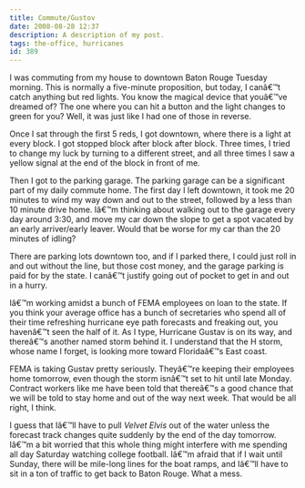 ```yaml
---
title: Commute/Gustov
date: 2008-08-28 12:37
description: A description of my post.
tags: the-office, hurricanes
id: 389
---
```

I was commuting from my house to downtown Baton Rouge Tuesday morning.  This is normally a five-minute proposition, but today, I canâ€™t catch anything but red lights.  You know the magical device that youâ€™ve dreamed of?  The one where you can hit a button and the light changes to green for you?  Well, it was just like I had one of those in reverse.

Once I sat through the first 5 reds, I got downtown, where there is a light at every block.  I got stopped block after block after block.  Three times, I tried to change my luck by turning to a different street, and all three times I saw a yellow signal at the end of the block in front of me.

Then I got to the parking garage.  The parking garage can be a significant part of my daily commute home.  The first day I left downtown, it took me 20 minutes to wind my way down and out to the street, followed by a less than 10 minute drive home.  Iâ€™m thinking about walking out to the garage every day around 3:30, and move my car down the slope to get a spot vacated by an early arriver/early leaver.  Would that be worse for my car than the 20 minutes of idling?

There are parking lots downtown too, and if I parked there, I could just roll in and out without the line, but those cost money, and the garage parking is paid for by the state.  I canâ€™t justify going out of pocket to get in and out in a hurry.

Iâ€™m working amidst a bunch of FEMA employees on loan to the state.  If you think your average office has a bunch of secretaries who spend all of their time refreshing hurricane eye path forecasts and freaking out, you havenâ€™t seen the half of it.  As I type, Hurricane Gustav is on its way, and thereâ€™s another named storm behind it.  I understand that the H storm, whose name I forget, is looking more toward Floridaâ€™s East coast.

FEMA is taking Gustav pretty seriously.  Theyâ€™re keeping their employees home tomorrow, even though the storm isnâ€™t set to hit until late Monday.  Contract workers like me have been told that thereâ€™s a good chance that we will be told to stay home and out of the way next week.  That would be all right, I think.

I guess that Iâ€™ll have to pull <i>Velvet Elvis</i> out of the water unless the forecast track changes quite suddenly by the end of the day tomorrow.  Iâ€™m a bit worried that this whole thing might interfere with me spending all day Saturday watching college football.  Iâ€™m afraid that if I wait until Sunday, there will be mile-long lines for the boat ramps, and Iâ€™ll have to sit in a ton of traffic to get back to Baton Rouge.  What a mess.
